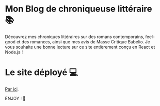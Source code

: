 # Mon Blog de chroniqueuse littéraire 📚

Découvrez mes chroniques littéraires sur des romans contemporains, feel-good et des romances, ainsi que mes avis de Masse Critique Babelio. Je vous souhaite une bonne lecture sur ce site entièrement conçu en React et Node.js !

# Le site déployé 💻

[Par ici](https://blogantiigone.vercel.app/).

ENJOY ! 🤩

